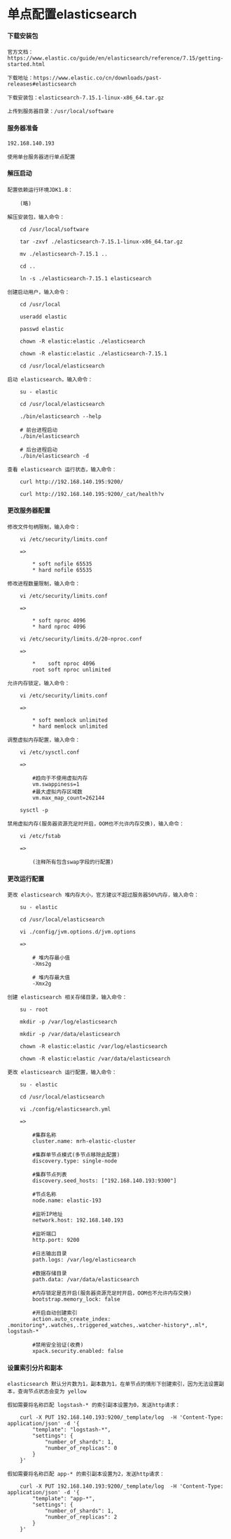 
# 单点配置elasticsearch

#### 下载安装包

	官方文档：https://www.elastic.co/guide/en/elasticsearch/reference/7.15/getting-started.html
	
	下载地址：https://www.elastic.co/cn/downloads/past-releases#elasticsearch
	
	下载安装包：elasticsearch-7.15.1-linux-x86_64.tar.gz
	
	上传到服务器目录：/usr/local/software

#### 服务器准备

	192.168.140.193
	
	使用单台服务器进行单点配置

#### 解压启动

	配置依赖运行环境JDK1.8：
	
		(略)
	
	解压安装包，输入命令：
		
		cd /usr/local/software
		
		tar -zxvf ./elasticsearch-7.15.1-linux-x86_64.tar.gz
		
		mv ./elasticsearch-7.15.1 ..
		
		cd ..
		
		ln -s ./elasticsearch-7.15.1 elasticsearch
	
	创建启动用户，输入命令：
		
		cd /usr/local
		
		useradd elastic
	
		passwd elastic
		
		chown -R elastic:elastic ./elasticsearch
		
		chown -R elastic:elastic ./elasticsearch-7.15.1
		
		cd /usr/local/elasticsearch
	
	启动 elasticsearch，输入命令：
		
		su - elastic
		
		cd /usr/local/elasticsearch
		
		./bin/elasticsearch --help
		
		# 前台进程启动
		./bin/elasticsearch
		
		# 后台进程启动
		./bin/elasticsearch -d
		
	查看 elasticsearch 运行状态，输入命令：
		
		curl http://192.168.140.195:9200/
		
		curl http://192.168.140.195:9200/_cat/health?v

#### 更改服务器配置
	
	修改文件句柄限制，输入命令：
		
		vi /etc/security/limits.conf
		
		=>
			
			* soft nofile 65535
			* hard nofile 65535
			
	修改进程数量限制，输入命令：
		
		vi /etc/security/limits.conf
		
		=>
			
			* soft nproc 4096
			* hard nproc 4096
			
		vi /etc/security/limits.d/20-nproc.conf
		
		=>
			
			*    soft nproc 4096
			root soft nproc unlimited
	
	允许内存锁定，输入命令：
		
		vi /etc/security/limits.conf
		
		=>
			
			* soft memlock unlimited
			* hard memlock unlimited
			
	调整虚拟内存配置，输入命令：
		
		vi /etc/sysctl.conf 
		
		=>
			
			#趋向于不使用虚拟内存
			vm.swappiness=1
			#最大虚拟内存区域数
			vm.max_map_count=262144
			
		sysctl -p
	
	禁用虚拟内存(服务器资源充足时开启，OOM也不允许内存交换)，输入命令：
	
		vi /etc/fstab
		
		=>
			
			(注释所有包含swap字段的行配置)

#### 更改运行配置

	更改 elasticsearch 堆内存大小，官方建议不超过服务器50%内存，输入命令：
		
		su - elastic
		
		cd /usr/local/elasticsearch
		
		vi ./config/jvm.options.d/jvm.options
		
		=> 
			
			# 堆内存最小值
			-Xms2g
			
			# 堆内存最大值
			-Xmx2g
		
	创建 elasticsearch 相关存储目录，输入命令：
		
		su - root
		
		mkdir -p /var/log/elasticsearch
		
		mkdir -p /var/data/elasticsearch
		
		chown -R elastic:elastic /var/log/elasticsearch
		
		chown -R elastic:elastic /var/data/elasticsearch
		
	更改 elasticsearch 运行配置，输入命令：
		
		su - elastic
		
		cd /usr/local/elasticsearch
		
		vi ./config/elasticsearch.yml
		
		=>
			
			#集群名称
			cluster.name: mrh-elastic-cluster
			
			#集群单节点模式(多节点移除此配置)
			discovery.type: single-node
			
			#集群节点列表
			discovery.seed_hosts: ["192.168.140.193:9300"]
			
			#节点名称
			node.name: elastic-193
			
			#监听IP地址
			network.host: 192.168.140.193
			
			#监听端口
			http.port: 9200
			
			#日志输出目录
			path.logs: /var/log/elasticsearch
			
			#数据存储目录
			path.data: /var/data/elasticsearch
			
			#内存锁定是否开启(服务器资源充足时开启，OOM也不允许内存交换)
			bootstrap.memory_lock: false
			
			#开启自动创建索引
			action.auto_create_index: .monitoring*,.watches,.triggered_watches,.watcher-history*,.ml*, logstash-*
			
			#禁用安全验证(收费)
			xpack.security.enabled: false

#### 设置索引分片和副本

	elasticsearch 默认分片数为1，副本数为1，在单节点的情形下创建索引，因为无法设置副本，查询节点状态会变为 yellow
	
	假如需要将名称匹配 logstash-* 的索引副本设置为0，发送http请求：
		
		curl -X PUT 192.168.140.193:9200/_template/log  -H 'Content-Type: application/json' -d '{
			"template": "logstash-*",
			"settings": {
				"number_of_shards": 1,
				"number_of_replicas": 0
			}
		}'
		
	假如需要将名称匹配 app-* 的索引副本设置为2，发送http请求：
		
		curl -X PUT 192.168.140.193:9200/_template/log  -H 'Content-Type: application/json' -d '{
			"template": "app-*",
			"settings": {
				"number_of_shards": 1,
				"number_of_replicas": 2
			}
		}'


